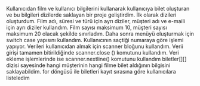 Kullanıcıdan film ve kullanıcı bilgilerini kullanarak kullanıcıya bilet oluşturan ve bu bilgileri dizilerde saklayan bir proje geliştirdim.
İlk olarak dizileri oluşturdum. Film adı, süresi ve türü için ayrı diziler, müşteri adı ve e-maili için ayrı diziler kullandım. Film sayısı maksimum 10, müşteri sayısı maksimum 20 olacak şekilde sınırladım.
Daha sonra menüyü oluşturmak için switch case yapısını kullandım. Kullanıcının saçtiği numaraya göre işlemi yapıyor.
Verileri kullanıcıdan almak için scanner bloğunu kullandım. Verii girişi tamamen bitirildiğinde scanner.close () komutunu kullandım. Veri ekleme işlemlerinde ise scanner.nextline() komutunu kullandım 
biletler[][] dizisi sayesinde hangi müşterinin hangi filme bilet aldığının bilgisini saklayabildim.
for döngüsü ile biletleri kayıt sırasına göre kullanıcılara listeledim
